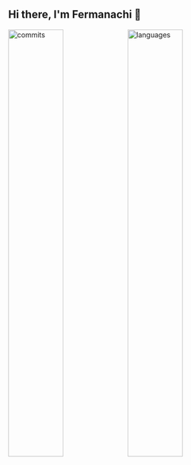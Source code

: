 ## Hi there, I'm Fermanachi 👋
<img alt="commits" width="47%" src="https://github-readme-stats.vercel.app/api?username=mpreterer&show_icons=true" />
<img alt="languages" width="47%" src="https://github-readme-stats.vercel.app/api/top-langs/?username=anuraghazra&layout=compact" />
<!--
**mpreterer/mpreterer** is a ✨ _special_ ✨ repository because its `README.md` (this file) appears on your GitHub profile.

Here are some ideas to get you started:

- 🔭 I’m currently working on ...
- 🌱 I’m currently learning ...
- 👯 I’m looking to collaborate on ...
- 🤔 I’m looking for help with ...
- 💬 Ask me about ...
- 📫 How to reach me: ...
- 😄 Pronouns: ...
- ⚡ Fun fact: ...
-->
